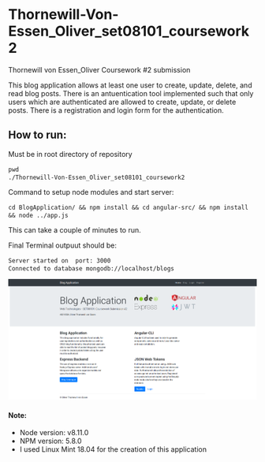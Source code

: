 # Thornewill-Von-Essen_Oliver_set08101_coursework2
Thornewill von Essen_Oliver Coursework #2 submission

This blog application allows at least one user to create, update, delete, and read blog posts. There is an antuentication tool implemented such that only users which are authenticated are allowed to create, update, or delete posts. There is a registration and login form for the authentication.

## How to run: 
Must be in root directory of repository
```
pwd
./Thornewill-Von-Essen_Oliver_set08101_coursework2
```
Command to setup node modules and start server:
```
cd BlogApplication/ && npm install && cd angular-src/ && npm install && node ../app.js
```
This can take a couple of minutes to run. 

Final Terminal outpuut should be: 
```
Server started on  port: 3000
Connected to database mongodb://localhost/blogs
```

<p align="center">
  <img src="Report/images/Home.png" />
</p>


#### Note: 
- Node version: v8.11.0
- NPM version: 5.8.0
- I used Linux Mint 18.04 for the creation of this application

